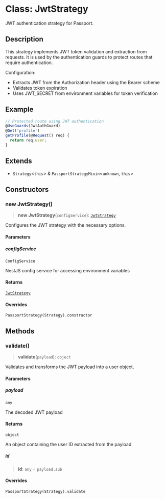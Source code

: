 # Class: JwtStrategy

JWT authentication strategy for Passport.

## Description

This strategy implements JWT token validation and extraction from requests.
It is used by the authentication guards to protect routes that require authentication.

Configuration:
- Extracts JWT from the Authorization header using the Bearer scheme
- Validates token expiration
- Uses JWT_SECRET from environment variables for token verification

## Example

```ts
// Protected route using JWT authentication
@UseGuards(JwtAuthGuard)
@Get('profile')
getProfile(@Request() req) {
  return req.user;
}
```

## Extends

- `Strategy`\<`this`\> & `PassportStrategyMixin`\<`unknown`, `this`\>

## Constructors

### new JwtStrategy()

> **new JwtStrategy**(`configService`): [`JwtStrategy`](JwtStrategy.md)

Configures the JWT strategy with the necessary options.

#### Parameters

##### configService

`ConfigService`

NestJS config service for accessing environment variables

#### Returns

[`JwtStrategy`](JwtStrategy.md)

#### Overrides

`PassportStrategy(Strategy).constructor`

## Methods

### validate()

> **validate**(`payload`): `object`

Validates and transforms the JWT payload into a user object.

#### Parameters

##### payload

`any`

The decoded JWT payload

#### Returns

`object`

An object containing the user ID extracted from the payload

##### id

> **id**: `any` = `payload.sub`

#### Overrides

`PassportStrategy(Strategy).validate`
